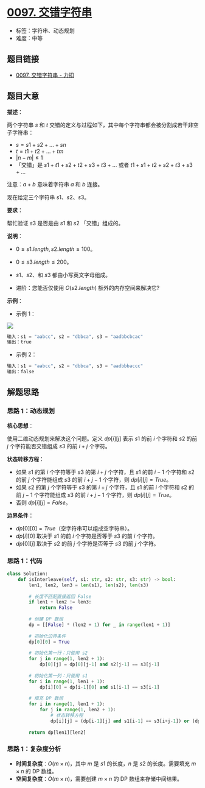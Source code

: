 # [0097. 交错字符串](https://leetcode.cn/problems/interleaving-string/)

- 标签：字符串、动态规划
- 难度：中等

## 题目链接

- [0097. 交错字符串 - 力扣](https://leetcode.cn/problems/interleaving-string/)

## 题目大意

**描述**：

两个字符串 $s$ 和 $t$ 交错的定义与过程如下，其中每个字符串都会被分割成若干非空子字符串：

- $s = s1 + s2 + ... + sn$
- $t = t1 + t2 + ... + tm$
- $|n - m| \le 1$
- 「交错」是 $s1 + t1 + s2 + t2 + s3 + t3 + ...$ 或者 $t1 + s1 + t2 + s2 + t3 + s3 + ...$

注意：$a + b$ 意味着字符串 $a$ 和 $b$ 连接。

现在给定三个字符串 $s1$、$s2$、$s3$。

**要求**：

帮忙验证 $s3$ 是否是由 $s1$ 和 $s2$ 「交错」组成的。

**说明**：

- $0 \le s1.length, s2.length \le 100$。
- $0 \le s3.length \le 200$。
- $s1$、$s2$、和 $s3$ 都由小写英文字母组成。

- 进阶：您能否仅使用 $O(s2.length)$ 额外的内存空间来解决它?

**示例**：

- 示例 1：

![](https://assets.leetcode.com/uploads/2020/09/02/interleave.jpg)

```python
输入：s1 = "aabcc", s2 = "dbbca", s3 = "aadbbcbcac"
输出：true
```

- 示例 2：

```python
输入：s1 = "aabcc", s2 = "dbbca", s3 = "aadbbbaccc"
输出：false
```

## 解题思路

### 思路 1：动态规划

**核心思想**：

使用二维动态规划来解决这个问题。定义 $dp[i][j]$ 表示 $s1$ 的前 $i$ 个字符和 $s2$ 的前 $j$ 个字符能否交错组成 $s3$ 的前 $i + j$ 个字符。

**状态转移方程**：

- 如果 $s1$ 的第 $i$ 个字符等于 $s3$ 的第 $i+j$ 个字符，且 $s1$ 的前 $i-1$ 个字符和 $s2$ 的前 $j$ 个字符能组成 $s3$ 的前 $i+j-1$ 个字符，则 $dp[i][j] = True$。
- 如果 $s2$ 的第 $j$ 个字符等于 $s3$ 的第 $i+j$ 个字符，且 $s1$ 的前 $i$ 个字符和 $s2$ 的前 $j-1$ 个字符能组成 $s3$ 的前 $i+j-1$ 个字符，则 $dp[i][j] = True$。
- 否则 $dp[i][j] = False$。

**边界条件**：

- $dp[0][0] = True$（空字符串可以组成空字符串）。
- $dp[i][0]$ 取决于 $s1$ 的前 $i$ 个字符是否等于 $s3$ 的前 $i$ 个字符。
- $dp[0][j]$ 取决于 $s2$ 的前 $j$ 个字符是否等于 $s3$ 的前 $j$ 个字符。

### 思路 1：代码

```python
class Solution:
    def isInterleave(self, s1: str, s2: str, s3: str) -> bool:
        len1, len2, len3 = len(s1), len(s2), len(s3)
        
        # 长度不匹配直接返回 False
        if len1 + len2 != len3:
            return False
        
        # 创建 DP 数组
        dp = [[False] * (len2 + 1) for _ in range(len1 + 1)]
        
        # 初始化边界条件
        dp[0][0] = True
        
        # 初始化第一行：只使用 s2
        for j in range(1, len2 + 1):
            dp[0][j] = dp[0][j-1] and s2[j-1] == s3[j-1]
        
        # 初始化第一列：只使用 s1
        for i in range(1, len1 + 1):
            dp[i][0] = dp[i-1][0] and s1[i-1] == s3[i-1]
        
        # 填充 DP 数组
        for i in range(1, len1 + 1):
            for j in range(1, len2 + 1):
                # 状态转移方程
                dp[i][j] = (dp[i-1][j] and s1[i-1] == s3[i+j-1]) or (dp[i][j-1] and s2[j-1] == s3[i+j-1])
        
        return dp[len1][len2]
```

### 思路 1：复杂度分析

- **时间复杂度**：$O(m \times n)$，其中 $m$ 是 $s1$ 的长度，$n$ 是 $s2$ 的长度。需要填充 $m \times n$ 的 DP 数组。
- **空间复杂度**：$O(m \times n)$，需要创建 $m \times n$ 的 DP 数组来存储中间结果。
